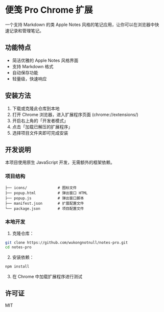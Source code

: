 # 便笺 Pro Chrome 扩展

一个支持 Markdown 的类 Apple Notes 风格的笔记应用，让你可以在浏览器中快速记录和管理笔记。

## 功能特点

- 简洁优雅的 Apple Notes 风格界面
- 支持 Markdown 格式
- 自动保存功能
- 轻量级，快速响应

## 安装方法

1. 下载或克隆此仓库到本地
2. 打开 Chrome 浏览器，进入扩展程序页面 (chrome://extensions/)
3. 开启右上角的「开发者模式」
4. 点击「加载已解压的扩展程序」
5. 选择项目文件夹即可完成安装

## 开发说明

本项目使用原生 JavaScript 开发，无需额外的框架依赖。

### 项目结构

```
├── icons/              # 图标文件
├── popup.html          # 弹出窗口 HTML
├── popup.js            # 弹出窗口脚本
├── manifest.json       # 扩展配置文件
└── package.json        # 项目配置文件
```

### 本地开发

1. 克隆仓库：
```bash
git clone https://github.com/wukongnotnull/notes-pro.git
cd notes-pro
```

2. 安装依赖：
```bash
npm install
```

3. 在 Chrome 中加载扩展程序进行测试

## 许可证

MIT
